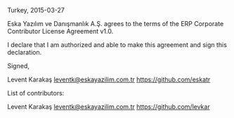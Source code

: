 Turkey, 2015-03-27

Eska Yazılım ve Danışmanlık A.Ş. agrees to the terms of the ERP Corporate
Contributor License Agreement v1.0.

I declare that I am authorized and able to make this agreement and sign this
declaration.

Signed,

Levent Karakaş leventk@eskayazilim.com.tr https://github.com/eskatr

List of contributors:

Levent Karakaş leventk@eskayazilim.com.tr https://github.com/levkar
